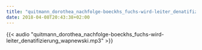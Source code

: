 ```yaml
---
title: "quitmann_dorothea_nachfolge-boeckhs_fuchs-wird-leiter_denatifizierung_wapnewski"
date: 2018-04-08T20:43:38+02:00
---
```


{{< audio "quitmann_dorothea_nachfolge-boeckhs_fuchs-wird-leiter_denatifizierung_wapnewski.mp3" >}}